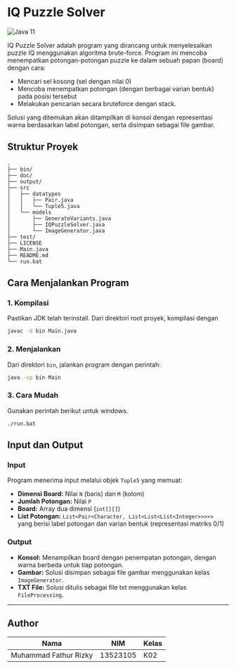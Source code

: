 # IQ Puzzle Solver
![Java 11](https://img.shields.io/badge/Java-11-blue?logo=java&logoColor=white)


IQ Puzzle Solver adalah program yang dirancang untuk menyelesaikan puzzle IQ menggunakan algoritma brute-force. Program ini mencoba menempatkan potongan-potongan puzzle ke dalam sebuah papan (board) dengan cara:
- Mencari sel kosong (sel dengan nilai 0)
- Mencoba menempatkan potongan (dengan berbagai varian bentuk) pada posisi tersebut
- Melakukan pencarian secara bruteforce dengan stack.

Solusi yang ditemukan akan ditampilkan di konsol dengan representasi warna berdasarkan label potongan, serta disimpan sebagai file gambar.

## Struktur Proyek
```
.
├── bin/
├── doc/
├── output/
├── src
│   ├── datatypes
│   │   ├── Pair.java
│   │   └── Tuple5.java
│   └── models
│       ├── GenerateVariants.java
│       ├── IQPuzzleSolver.java
│       └── ImageGenerator.java
├── test/
├── LICENSE
├── Main.java
├── README.md
└── run.bat
```

## Cara Menjalankan Program

### 1. Kompilasi
Pastikan JDK telah terinstall. Dari direktori root proyek, kompilasi dengan
```bash
javac -d bin Main.java
```

### 2. Menjalankan
Dari direktori `bin`, jalankan program dengan perintah:
```bash
java -cp bin Main
```

### 3. Cara Mudah
Gunakan perintah berikut untuk windows.
```
./run.bat
```

## Input dan Output

### Input
Program menerima input melalui objek `Tuple5` yang memuat:
- **Dimensi Board:** Nilai `N` (baris) dan `M` (kolom)
- **Jumlah Potongan:** Nilai `P`
- **Board:** Array dua dimensi (`int[][]`)
- **List Potongan:** `List<Pair<Character, List<List<List<Integer>>>>>` yang berisi label potongan dan varian bentuk (representasi matriks 0/1)

### Output
- **Konsol:** Menampilkan board dengan penempatan potongan, dengan warna berbeda untuk tiap potongan.
- **Gambar:** Solusi disimpan sebagai file gambar menggunakan kelas `ImageGenerator`.
- **TXT File:** Solusi ditulis sebagai file txt menggunakan kelas `FileProcessing`.
---
## Author
| Nama | NIM | Kelas |
|------|---|---|
| Muhammad Fathur Rizky | 13523105 | K02 |  
